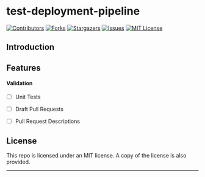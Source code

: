 # test-deployment-pipeline

[![Contributors][contributors-shield]][contributors-url]
[![Forks][forks-shield]][forks-url]
[![Stargazers][stars-shield]][stars-url]
[![Issues][issues-shield]][issues-url]
[![MIT License][license-shield]][license-url]

## Introduction

## Features

#### Validation

- [ ] Unit Tests
- [ ] Draft Pull Requests
- [ ] Pull Request Descriptions


## License

This repo is licensed under an MIT license. A copy of the license is also provided.

---

[contributors-shield]: https://img.shields.io/github/contributors/jordandarlington-org/test-deployment-pipeline.svg?style=for-the-badge
[contributors-url]: https://github.com/jordandarlington-org
[forks-shield]: https://img.shields.io/github/forks/jordandarlington-org/test-deployment-pipeline.svg?style=for-the-badge
[forks-url]: https://github.com/jordandarlington-org/spring-example/network/members
[stars-shield]: https://img.shields.io/github/stars/jordandarlington-org/test-deployment-pipeline.svg?style=for-the-badge
[stars-url]: https://github.com/jordandarlington-org/spring-example/stargazers
[issues-shield]: https://img.shields.io/github/issues/jordandarlington-org/test-deployment-pipeline.svg?style=for-the-badge
[issues-url]: https://github.com/jordandarlington-org/spring-example/issues
[license-shield]: https://img.shields.io/github/license/jordandarlington-org/test-deployment-pipeline.svg?style=for-the-badge
[license-url]: https://github.com/jordandarlington-org/spring-example/blob/main/LICENSE